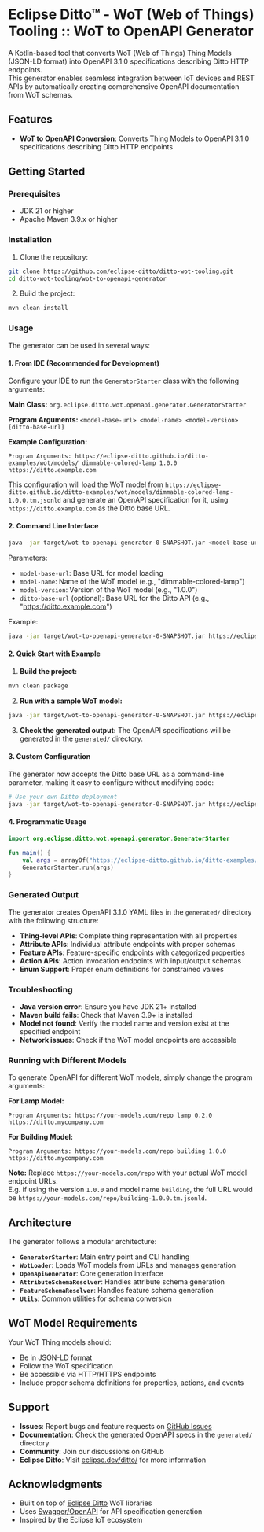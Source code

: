 # Eclipse Ditto™ - WoT (Web of Things) Tooling :: WoT to OpenAPI Generator

A Kotlin-based tool that converts WoT (Web of Things) Thing Models (JSON-LD format) into OpenAPI 3.1.0 specifications
describing Ditto HTTP endpoints.  
This generator enables seamless integration between IoT devices and REST APIs by automatically creating comprehensive
OpenAPI documentation from WoT schemas.

## Features

- **WoT to OpenAPI Conversion**: Converts Thing Models to OpenAPI 3.1.0 specifications describing Ditto HTTP endpoints

## Getting Started

### Prerequisites

- JDK 21 or higher
- Apache Maven 3.9.x or higher

### Installation

1. Clone the repository:

```bash
git clone https://github.com/eclipse-ditto/ditto-wot-tooling.git
cd ditto-wot-tooling/wot-to-openapi-generator
```

2. Build the project:

```bash
mvn clean install
```

### Usage

The generator can be used in several ways:

#### 1. From IDE (Recommended for Development)

Configure your IDE to run the `GeneratorStarter` class with the following arguments:

**Main Class:** `org.eclipse.ditto.wot.openapi.generator.GeneratorStarter`

**Program Arguments:** `<model-base-url> <model-name> <model-version> [ditto-base-url]`

**Example Configuration:**

```
Program Arguments: https://eclipse-ditto.github.io/ditto-examples/wot/models/ dimmable-colored-lamp 1.0.0 https://ditto.example.com
```

This configuration will load the WoT model from `https://eclipse-ditto.github.io/ditto-examples/wot/models/dimmable-colored-lamp-1.0.0.tm.jsonld` and generate
an OpenAPI specification for it, using `https://ditto.example.com` as the Ditto base URL.


#### 2. Command Line Interface

```bash
java -jar target/wot-to-openapi-generator-0-SNAPSHOT.jar <model-base-url> <model-name> <model-version> [ditto-base-url]
```

Parameters:

- `model-base-url`: Base URL for model loading
- `model-name`: Name of the WoT model (e.g., "dimmable-colored-lamp")
- `model-version`: Version of the WoT model (e.g., "1.0.0")
- `ditto-base-url` (optional): Base URL for the Ditto API (e.g., "https://ditto.example.com")

Example:

```bash
java -jar target/wot-to-openapi-generator-0-SNAPSHOT.jar https://eclipse-ditto.github.io/ditto-examples/wot/models/ dimmable-colored-lamp 1.0.0
```

#### 2. Quick Start with Example

1. **Build the project:**
```bash
mvn clean package
```

2. **Run with a sample WoT model:**
```bash
java -jar target/wot-to-openapi-generator-0-SNAPSHOT.jar https://eclipse-ditto.github.io/ditto-examples/wot/models/ dimmable-colored-lamp 1.0.0
```

3. **Check the generated output:**
The OpenAPI specifications will be generated in the `generated/` directory.

#### 3. Custom Configuration

The generator now accepts the Ditto base URL as a command-line parameter, making it easy to configure without modifying
code:

```bash
# Use your own Ditto deployment
java -jar target/wot-to-openapi-generator-0-SNAPSHOT.jar https://eclipse-ditto.github.io/ditto-examples/wot/models/ dimmable-colored-lamp 1.0.0 https://ditto.example.com
```

#### 4. Programmatic Usage

```kotlin
import org.eclipse.ditto.wot.openapi.generator.GeneratorStarter

fun main() {
    val args = arrayOf("https://eclipse-ditto.github.io/ditto-examples/wot/models/", "dimmable-colored-lamp", "1.0.0", "https://ditto.example.com")
    GeneratorStarter.run(args)
}
```

### Generated Output

The generator creates OpenAPI 3.1.0 YAML files in the `generated/` directory with the following structure:

- **Thing-level APIs**: Complete thing representation with all properties
- **Attribute APIs**: Individual attribute endpoints with proper schemas
- **Feature APIs**: Feature-specific endpoints with categorized properties
- **Action APIs**: Action invocation endpoints with input/output schemas
- **Enum Support**: Proper enum definitions for constrained values


### Troubleshooting

- **Java version error**: Ensure you have JDK 21+ installed
- **Maven build fails**: Check that Maven 3.9+ is installed
- **Model not found**: Verify the model name and version exist at the specified endpoint
- **Network issues**: Check if the WoT model endpoints are accessible


### Running with Different Models

To generate OpenAPI for different WoT models, simply change the program arguments:

**For Lamp Model:**

```
Program Arguments: https://your-models.com/repo lamp 0.2.0 https://ditto.mycompany.com 
```

**For Building Model:**

```
Program Arguments: https://your-models.com/repo building 1.0.0 https://ditto.mycompany.com 
```


**Note:** Replace `https://your-models.com/repo` with your actual WoT model endpoint URLs.  
E.g. if using the version `1.0.0` and model name `building`, the full URL would be `https://your-models.com/repo/building-1.0.0.tm.jsonld`.

## Architecture

The generator follows a modular architecture:

- **`GeneratorStarter`**: Main entry point and CLI handling
- **`WotLoader`**: Loads WoT models from URLs and manages generation
- **`OpenApiGenerator`**: Core generation interface
- **`AttributeSchemaResolver`**: Handles attribute schema generation
- **`FeatureSchemaResolver`**: Handles feature schema generation
- **`Utils`**: Common utilities for schema conversion


## WoT Model Requirements

Your WoT Thing models should:

- Be in JSON-LD format
- Follow the WoT specification
- Be accessible via HTTP/HTTPS endpoints
- Include proper schema definitions for properties, actions, and events

## Support

- **Issues**: Report bugs and feature requests
  on [GitHub Issues](https://github.com/eclipse-ditto/ditto-wot-tooling/issues)
- **Documentation**: Check the generated OpenAPI specs in the `generated/` directory
- **Community**: Join our discussions on GitHub
- **Eclipse Ditto**: Visit [eclipse.dev/ditto/](https://www.eclipse.dev/ditto/) for more information

## Acknowledgments

- Built on top of [Eclipse Ditto](https://www.eclipse.dev/ditto/) WoT libraries
- Uses [Swagger/OpenAPI](https://swagger.io/) for API specification generation
- Inspired by the Eclipse IoT ecosystem

